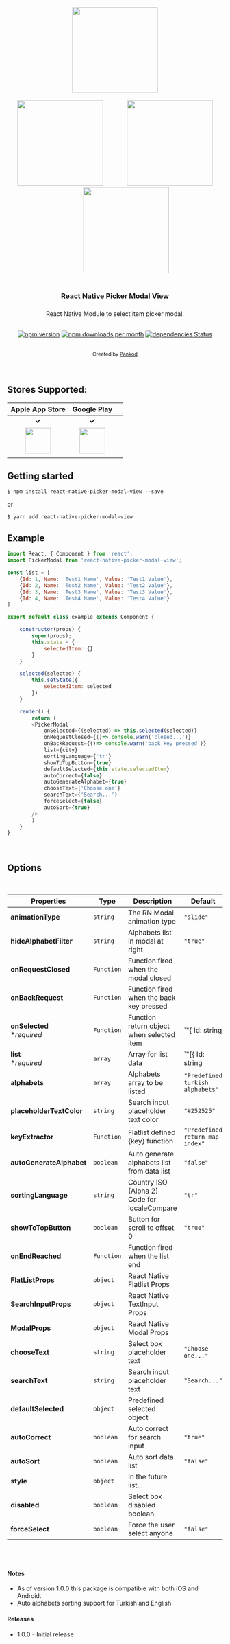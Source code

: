 
<div align="center">
 <img src="./screenshots/example.gif" width="200">
</div>

<br/>

<div align="center">
 <img src="./screenshots/ss1.png" width="200">
  &nbsp;&nbsp;&nbsp;&nbsp;&nbsp;&nbsp;&nbsp;&nbsp;&nbsp;&nbsp;&nbsp;&nbsp;
 <img src="./screenshots/ss2.png" width="200">
 &nbsp;&nbsp;&nbsp;&nbsp;&nbsp;&nbsp;&nbsp;&nbsp;&nbsp;&nbsp;&nbsp;&nbsp;
 <img src="./screenshots/ss3.png" width="200">
</div>

<br/>
<div align="center"> <h3>React Native Picker Modal View<h3></div>

<div align="center">React Native Module to select item picker modal.</div>
<div align="center"> 
<br/>

[![npm version](https://img.shields.io/npm/v/react-native-picker-modal-view.svg)](https://www.npmjs.com/package/react-native-picker-modal-view)
[![npm downloads per month](https://img.shields.io/npm/dm/react-native-picker-modal-view.svg)](https://www.npmjs.com/package/react-native-picker-modal-view)
[![dependencies Status](https://david-dm.org/pankod/react-native-picker-modal-view/status.svg)](https://david-dm.org/pankod/react-native-picker-modal-view)

<br/>
  <sub>Created by <a href="https://www.pankod.com">Pankod</a></sub>
</div>
<br/>
<br/>


## Stores Supported:
|                                                                 **Apple App Store**                                                                 |                                                              **Google Play**                                                              |                                                                              |
| :--------------------------------------------------------------------------------------------------------------------------------------: | :-------------------------------------------------------------------------------------------------------------------------------------: | :----------------------------------------------------------------------------------------------------------
|                                                         **✓**                                                         |                                                        **✓**                                                        |                                                                                                                       |
| <img src="https://developer.apple.com/assets/elements/icons/app-store/app-store-128x128_2x.png" height="60" > |                      <img src="https://elegal.ph/site/wp-content/uploads/2017/08/google-play-icon-logo-favicon-1632434.svg_.jpg" height="60" float="right"> |
|                                             |






## Getting started
```
$ npm install react-native-picker-modal-view --save
```

or

```
$ yarn add react-native-picker-modal-view
```

<!-- ## Usage -->


## Example
```javascript
import React, { Component } from 'react';
import PickerModal from 'react-native-picker-modal-view';

const list = [
	{Id: 1, Name: 'Test1 Name', Value: 'Test1 Value'},
	{Id: 2, Name: 'Test2 Name', Value: 'Test2 Value'},
	{Id: 3, Name: 'Test3 Name', Value: 'Test3 Value'},
	{Id: 4, Name: 'Test4 Name', Value: 'Test4 Value'}
]

export default class example extends Component {

	constructor(props) {
		super(props);
		this.state = {
			selectedItem: {}
		}
	}

	selected(selected) {
		this.setState({
			selectedItem: selected
		})
	}

    render() {
        return (
		<PickerModal
			onSelected={(selected) => this.selected(selected)}
			onRequestClosed={()=> console.warn('closed...')}
			onBackRequest={()=> console.warn('back key pressed')}
			list={city}
			sortingLanguage={'tr'}
			showToTopButton={true}
			defaultSelected={this.state.selectedItem}
			autoCorrect={false}
			autoGenerateAlphabet={true}
			chooseText={'Choose one'}
			searchText={'Search...'} 
			forceSelect={false}
			autoSort={true}
		/>
        )
    }
}

```

<br/>

## Options
<br/>

| Properties | Type | Description |Default |
|------------|-------------------------------------|-------------|----------------------------------------------------------------|
| **animationType**   | `string` | The RN Modal animation type                | `"slide"`       | 
| **hideAlphabetFilter**   | `string` | Alphabets list in modal at right      | `"true"`        | 
| **onRequestClosed**   | `Function` | Function fired when the modal closed    
| **onBackRequest**   | `Function` | Function fired when the back key pressed          
| **onSelected** <br> **required* | `Function`  | Function return object when selected item | `"{ Id: string | number; Name: string; Value: string; [key: string]: any; CountryId?: ICity; CityId?: ITown; }"` | 
| **list** <br> **required* | `array`  | Array for list data | `"[{ Id: string | number; Name: string; Value: string; [key: string]: any; CountryId?: ICity; CityId?: ITown; }]"` | 
| **alphabets** | `array`  | Alphabets array to be listed | `"Predefined turkish alphabets"` | 
| **placeholderTextColor** | `string`  | Search input placeholder text color |  `"#252525"` | 
| **keyExtractor** | `Function`  | Flatlist defined {key} function |  `"Predefined return map index"` | 
| **autoGenerateAlphabet** | `boolean`  | Auto generate alphabets list from data list |  `"false"` | 
| **sortingLanguage** | `string`  | Country ISO (Alpha 2) Code for localeCompare |  `"tr"` | 
| **showToTopButton** | `boolean`  | Button for scroll to offset 0 |  `"true"` | 
| **onEndReached** | `Function`  | Function fired when the list end |  | 
| **FlatListProps** | `object`  | React Native Flatlist Props |  | 
| **SearchInputProps** | `object`  | React Native TextInput Props |  | 
| **ModalProps** | `object`  | React Native Modal Props |  | 
| **chooseText** | `string`  | Select box placeholder text | `"Choose one..."` | 
| **searchText** | `string`  | Search input placeholder text | `"Search..."` | 
| **defaultSelected** | `object`  | Predefined selected object |  | 
| **autoCorrect** | `boolean`  | Auto correct for search input | `"true"` | 
| **autoSort** | `boolean`  | Auto sort data list | `"false"` | 
| **style** | `object`  | In the future list... |  | 
| **disabled** | `boolean`  | Select box disabled boolean |  | 
| **forceSelect** | `boolean`  | Force the user select anyone | `"false"` |  

<br/>
<br/>


#### Notes

- As of version 1.0.0 this package is compatible with both iOS and Android.
- Auto alphabets sorting support for Turkish and English

#### Releases
- 1.0.0 - Initial release


